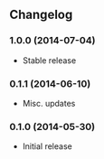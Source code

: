 ## Changelog

### 1.0.0 (2014-07-04)

* Stable release

### 0.1.1 (2014-06-10)

* Misc. updates

### 0.1.0 (2014-05-30)

* Initial release